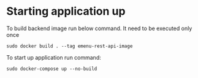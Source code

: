 # Starting application up
To build backend image run below command. It need to be executed only once
```
sudo docker build . --tag emenu-rest-api-image
```

To start up application run command:
```
sudo docker-compose up --no-build
```
